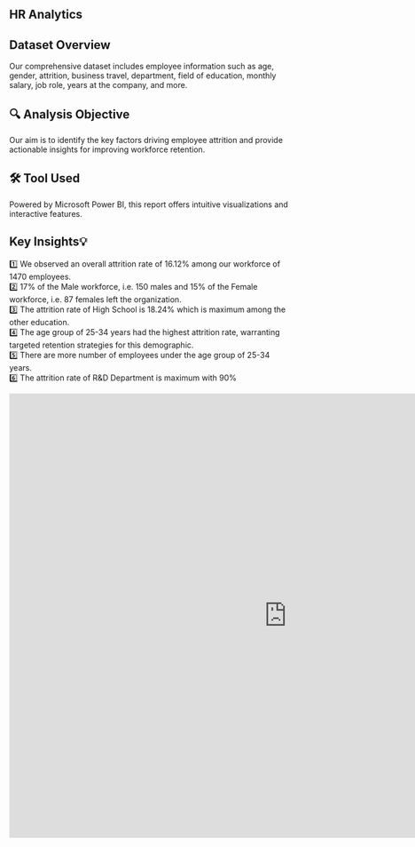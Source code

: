 ## HR Analytics 
## Dataset Overview
Our comprehensive dataset includes employee information such as age, gender, attrition, business travel, department, field of education, monthly salary, job role, years at the company, and more.

## 🔍 Analysis Objective<br>
Our aim is to identify the key factors driving employee attrition and provide actionable insights for improving workforce retention.

## 🛠️ Tool Used<br>
Powered by Microsoft Power BI, this report offers intuitive visualizations and interactive features.

## Key Insights💡<br>
1️⃣ We observed an overall attrition rate of 16.12% among our workforce of 1470 employees.<br>
2️⃣ 17% of the Male workforce, i.e. 150 males and 15% of the Female workforce, i.e. 87 females left the organization.<br>
3️⃣ The attrition rate of High School is 18.24% which is maximum among the other education.<br>
4️⃣ The age group of 25-34 years had the highest attrition rate, warranting targeted retention strategies for this demographic.<br>
5️⃣ There are more number of employees under the age group of 25-34 years.<br>
6️⃣ The attrition rate of R&D Department is maximum with 90%<br>
<!DOCTYPE html>
<html lang="en">
<body>
    <iframe title="Coffee Shop Sales" width="1000" height="800" src="https://app.powerbi.com/view?r=eyJrIjoiZjY3N2MwZTktMDYwZi00MzEwLTk3NTktNDJlMGVlODE4ODE2IiwidCI6ImRmODY3OWNkLWE4MGUtNDVkOC05OWFjLWM4M2VkN2ZmOTVhMCJ9" frameborder="0" allowFullScreen="true"></iframe>

</body>
</html>
